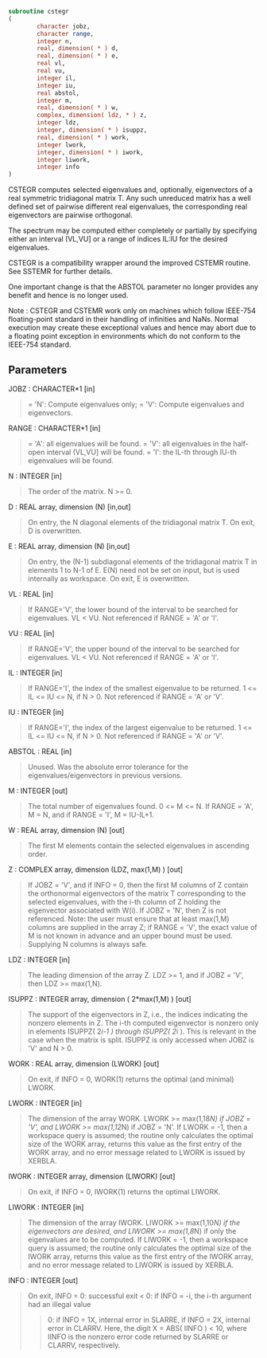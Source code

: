 ```fortran
subroutine cstegr
(
        character jobz,
        character range,
        integer n,
        real, dimension( * ) d,
        real, dimension( * ) e,
        real vl,
        real vu,
        integer il,
        integer iu,
        real abstol,
        integer m,
        real, dimension( * ) w,
        complex, dimension( ldz, * ) z,
        integer ldz,
        integer, dimension( * ) isuppz,
        real, dimension( * ) work,
        integer lwork,
        integer, dimension( * ) iwork,
        integer liwork,
        integer info
)
```

CSTEGR computes selected eigenvalues and, optionally, eigenvectors
of a real symmetric tridiagonal matrix T. Any such unreduced matrix has
a well defined set of pairwise different real eigenvalues, the corresponding
real eigenvectors are pairwise orthogonal.

The spectrum may be computed either completely or partially by specifying
either an interval (VL,VU] or a range of indices IL:IU for the desired
eigenvalues.

CSTEGR is a compatibility wrapper around the improved CSTEMR routine.
See SSTEMR for further details.

One important change is that the ABSTOL parameter no longer provides any
benefit and hence is no longer used.

Note : CSTEGR and CSTEMR work only on machines which follow
IEEE-754 floating-point standard in their handling of infinities and
NaNs.  Normal execution may create these exceptional values and hence
may abort due to a floating point exception in environments which
do not conform to the IEEE-754 standard.

## Parameters
JOBZ : CHARACTER*1 [in]
> = 'N':  Compute eigenvalues only;
> = 'V':  Compute eigenvalues and eigenvectors.

RANGE : CHARACTER*1 [in]
> = 'A': all eigenvalues will be found.
> = 'V': all eigenvalues in the half-open interval (VL,VU]
> will be found.
> = 'I': the IL-th through IU-th eigenvalues will be found.

N : INTEGER [in]
> The order of the matrix.  N >= 0.

D : REAL array, dimension (N) [in,out]
> On entry, the N diagonal elements of the tridiagonal matrix
> T. On exit, D is overwritten.

E : REAL array, dimension (N) [in,out]
> On entry, the (N-1) subdiagonal elements of the tridiagonal
> matrix T in elements 1 to N-1 of E. E(N) need not be set on
> input, but is used internally as workspace.
> On exit, E is overwritten.

VL : REAL [in]
> 
> If RANGE='V', the lower bound of the interval to
> be searched for eigenvalues. VL < VU.
> Not referenced if RANGE = 'A' or 'I'.

VU : REAL [in]
> 
> If RANGE='V', the upper bound of the interval to
> be searched for eigenvalues. VL < VU.
> Not referenced if RANGE = 'A' or 'I'.

IL : INTEGER [in]
> 
> If RANGE='I', the index of the
> smallest eigenvalue to be returned.
> 1 <= IL <= IU <= N, if N > 0.
> Not referenced if RANGE = 'A' or 'V'.

IU : INTEGER [in]
> 
> If RANGE='I', the index of the
> largest eigenvalue to be returned.
> 1 <= IL <= IU <= N, if N > 0.
> Not referenced if RANGE = 'A' or 'V'.

ABSTOL : REAL [in]
> Unused.  Was the absolute error tolerance for the
> eigenvalues/eigenvectors in previous versions.

M : INTEGER [out]
> The total number of eigenvalues found.  0 <= M <= N.
> If RANGE = 'A', M = N, and if RANGE = 'I', M = IU-IL+1.

W : REAL array, dimension (N) [out]
> The first M elements contain the selected eigenvalues in
> ascending order.

Z : COMPLEX array, dimension (LDZ, max(1,M) ) [out]
> If JOBZ = 'V', and if INFO = 0, then the first M columns of Z
> contain the orthonormal eigenvectors of the matrix T
> corresponding to the selected eigenvalues, with the i-th
> column of Z holding the eigenvector associated with W(i).
> If JOBZ = 'N', then Z is not referenced.
> Note: the user must ensure that at least max(1,M) columns are
> supplied in the array Z; if RANGE = 'V', the exact value of M
> is not known in advance and an upper bound must be used.
> Supplying N columns is always safe.

LDZ : INTEGER [in]
> The leading dimension of the array Z.  LDZ >= 1, and if
> JOBZ = 'V', then LDZ >= max(1,N).

ISUPPZ : INTEGER array, dimension ( 2*max(1,M) ) [out]
> The support of the eigenvectors in Z, i.e., the indices
> indicating the nonzero elements in Z. The i-th computed eigenvector
> is nonzero only in elements ISUPPZ( 2*i-1 ) through
> ISUPPZ( 2*i ). This is relevant in the case when the matrix
> is split. ISUPPZ is only accessed when JOBZ is 'V' and N > 0.

WORK : REAL array, dimension (LWORK) [out]
> On exit, if INFO = 0, WORK(1) returns the optimal
> (and minimal) LWORK.

LWORK : INTEGER [in]
> The dimension of the array WORK. LWORK >= max(1,18*N)
> if JOBZ = 'V', and LWORK >= max(1,12*N) if JOBZ = 'N'.
> If LWORK = -1, then a workspace query is assumed; the routine
> only calculates the optimal size of the WORK array, returns
> this value as the first entry of the WORK array, and no error
> message related to LWORK is issued by XERBLA.

IWORK : INTEGER array, dimension (LIWORK) [out]
> On exit, if INFO = 0, IWORK(1) returns the optimal LIWORK.

LIWORK : INTEGER [in]
> The dimension of the array IWORK.  LIWORK >= max(1,10*N)
> if the eigenvectors are desired, and LIWORK >= max(1,8*N)
> if only the eigenvalues are to be computed.
> If LIWORK = -1, then a workspace query is assumed; the
> routine only calculates the optimal size of the IWORK array,
> returns this value as the first entry of the IWORK array, and
> no error message related to LIWORK is issued by XERBLA.

INFO : INTEGER [out]
> On exit, INFO
> = 0:  successful exit
> < 0:  if INFO = -i, the i-th argument had an illegal value
> > 0:  if INFO = 1X, internal error in SLARRE,
> if INFO = 2X, internal error in CLARRV.
> Here, the digit X = ABS( IINFO ) < 10, where IINFO is
> the nonzero error code returned by SLARRE or
> CLARRV, respectively.

